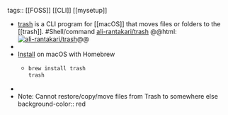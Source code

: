 tags:: [[FOSS]] [[CLI]] [[mysetup]]

- [trash](https://hasseg.org/trash/) is a CLI program for [[macOS]] that moves files or folders to the [[trash]]. #Shell/command 
  [ali-rantakari/trash](https://github.com/ali-rantakari/trash)
  @@html: <a href="https://github.com/ali-rantakari/trash/"><img src="https://github-readme-stats-astronomer.vercel.app/api/pin/?username=ali-rantakari&repo=trash&theme=tokyonight" alt="ali-rantakari/trash"/></a>@@
-
- [Install](https://github.com/ali-rantakari/trash/#installing) on macOS with Homebrew
	- ```bash
	  brew install trash
	  trash
	  ```
-
- Note: Cannot restore/copy/move files from Trash to somewhere else
  background-color:: red